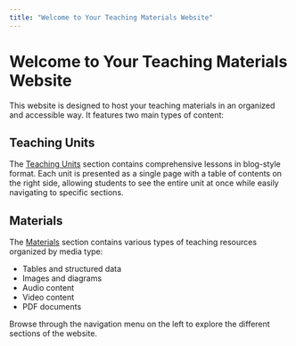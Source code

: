 ```yaml
---
title: "Welcome to Your Teaching Materials Website"
---
```


# Welcome to Your Teaching Materials Website

This website is designed to host your teaching materials in an organized and accessible way. It features two main types of content:

## Teaching Units

The [Teaching Units](/blog/) section contains comprehensive lessons in blog-style format. Each unit is presented as a single page with a table of contents on the right side, allowing students to see the entire unit at once while easily navigating to specific sections.

## Materials

The [Materials](/docs/) section contains various types of teaching resources organized by media type:
- Tables and structured data
- Images and diagrams
- Audio content
- Video content
- PDF documents

Browse through the navigation menu on the left to explore the different sections of the website.
